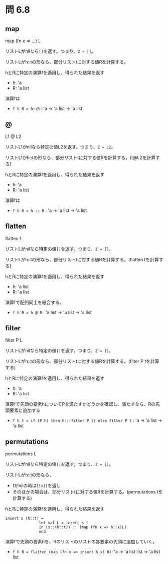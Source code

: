 # 問 6.8

## map

map (fn x => ...) L

リストLがnilなら`[]`を返す。つまり、`Z = []`。

リストLがh::tの形なら、部分リストtに対する値Rを計算する。

hとRに特定の演算fを適用し、得られた結果を返す
- h: 'a
- R: 'a list

演算fは
- `f h R = h::R` : 'a -> 'a list -> 'a list

## @

L1 @ L2

リストL1がnilなら特定の値L2を返す。つまり、`Z = L2`。

リストL1がh::tの形なら、部分リストtに対する値Rを計算する。(t@L2を計算する)

hとRに特定の演算fを適用し、得られた結果を返す
- h: 'a
- R: 'a list

演算fは
- `f h R = h :: R` : 'a -> 'a list -> 'a list

## flatten

flatten L

リストLがnilなら特定の値`[]`を返す。つまり、`Z = []`。

リストLがh::tの形なら、部分リストtに対する値Rを計算する。(flatten tを計算する)

hとRに特定の演算fを適用し、得られた結果を返す
- h: 'a list
- R: 'a list

演算fで配列同士を結合する。
- `f h R = h @ R` : 'a list -> 'a list -> 'a list

## filter

filter P L

リストLがnilなら特定の値`[]`を返す。つまり、`Z = []`。

リストLがh::tの形なら、部分リストtに対する値Rを計算する。(filter P tを計算する)

hとRに特定の演算fを適用し、得られた結果を返す
- h: 'a
- R: 'a list

演算fで先頭の要素hについてPを満たすかどうかを確認し、満たすなら、Rの先頭要素に追加する
- `f h t = if (P h) then h::(filter P t) else filter P t` : 'a -> 'a list -> 'a list

## permutations

permutations L

リストLがnilなら特定の値`[]`を返す。つまり、`Z = []`。

リストLがh::tの形なら、
- tがnilの時は`[[x]]`を返し
- そのほかの場合は、部分リストtに対する値Rを計算する。(permutations tを計算する)

hとRに特定の演算fを適用し、得られた結果を返す

```
insert s (h::t) = 
               let val L = insert s t
               in (s::(h::t)) :: (map (fn x => h::x)L)
               end
```

演算fで先頭の要素hを、Rのリストのリストの各要素の先頭に追加していく。
- `f h R = flatten (map (fn x => insert h x) R)`: 'a -> 'a list list -> 'a list list
